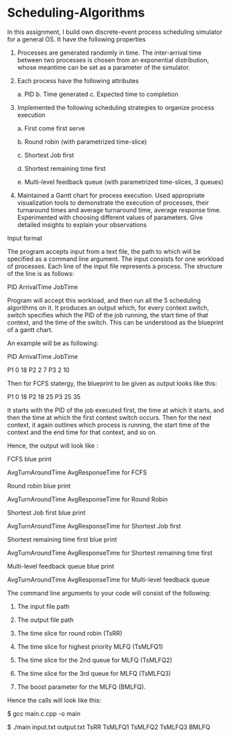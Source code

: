# Scheduling-Algorithms

 In this assignment,  I build own discrete-event process scheduling simulator for a general OS. It have the following properties 
 
 1. Processes are generated randomly in time. The inter-arrival time between two processes is 
chosen from an exponential distribution, whose meantime can be set as a parameter of the 
simulator.
2. Each process have the following attributes

    a. PID b. Time generated c. Expected time to completion
  
4. Implemented the following scheduling strategies to organize process execution

   a. First come first serve
   
   b. Round robin (with parametrized time-slice)
   
   c. Shortest Job first
   
   d. Shortest remaining time first
   
   e. Multi-level feedback queue (with parametrized time-slices, 3 queues) 

6. Maintained a Gantt chart for process execution. Used appropriate visualization tools to demonstrate the execution of processes, their turnaround times and average turnaround time, average response 
time. Experimented with choosing different values of parameters. Give detailed insights to explain your observations

Input format 

The program accepts input from a text file, the path to which will be specified as a command line argument. The input consists for one workload of processes. Each line of the input file represents a process. The structure of the line is as follows:

   PID ArrivalTime JobTime

Program will accept this workload, and then run all the 5 scheduling algorithms on it. It produces an output which, for every context switch, switch specifies which the PID of the job running, the start time of that context, and the time of the switch. This can be understood as the blueprint of a gantt chart.

An example will be as following:

PID ArrivalTime JobTime

P1 0 18
P2 2 7
P3 2 10

Then for FCFS statergy, the blueprint to be given as output looks like this:

P1 0 18 P2 18 25 P3 25 35

It starts with the PID of the job executed first, the time at which it starts, and then the time at which the first context switch occurs. Then for the next context, it again outlines which process is running, the start time of the context and the end time for that context, and so on.

Hence, the output will look like :

FCFS blue print

AvgTurnAroundTime AvgResponseTime for FCFS

Round robin blue print

AvgTurnAroundTime AvgResponseTime for Round Robin

Shortest Job first blue print

AvgTurnAroundTime AvgResponseTime for Shortest Job first

Shortest remaining time first blue print

AvgTurnAroundTime AvgResponseTime for Shortest remaining time first

Multi-level feedback queue blue print

AvgTurnAroundTime AvgResponseTime for Multi-level feedback queue

The command line arguments to your code will consist of the following:

1. The input file path
  
2. The output file path
   
3. The time slice for round robin (TsRR)
   
4. The time slice for highest priority MLFQ (TsMLFQ1)

5. The time slice for the 2nd queue for MLFQ (TsMLFQ2)

6. The time slice for the 3rd queue for MLFQ (TsMLFQ3)

7. The boost parameter for the MLFQ (BMLFQ).
   
Hence the calls will look like this:

$ gcc main.c.cpp -o main

$ ./main input.txt output.txt TsRR TsMLFQ1 TsMLFQ2 TsMLFQ3 BMLFQ


